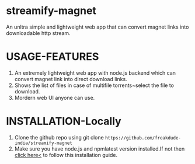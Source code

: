 # streamify-magnet
An unltra simple and lightweight web app that can convert magnet links into downloadable http stream.
# USAGE-FEATURES
1) An extremely lightweight web app with node.js backend which can convert magnet link into direct download links.<br/>
2) Shows the list of files in case of multifile torrents~select the file to download.<br/>
3) Mordern web UI anyone can use.

# INSTALLATION-Locally

1) Clone the github repo using git clone ```https://github.com/freakdude-india/streamify-magnet```
2) Make sure you have node.js and npmlatest version installed.If not then <a href="">click here<</a> to follow this installation guide.


